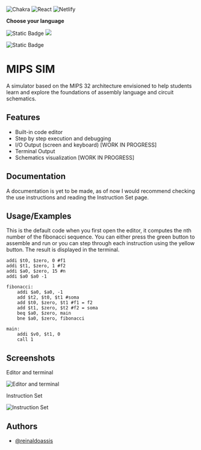 ![Chakra](https://img.shields.io/badge/chakra-%234ED1C5.svg?style=for-the-badge&logo=chakraui&logoColor=white)
![React](https://img.shields.io/badge/react-%2320232a.svg?style=for-the-badge&logo=react&logoColor=%2361DAFB)
![Netlify](https://img.shields.io/badge/netlify-%23000000.svg?style=for-the-badge&logo=netlify&logoColor=#00C7B7)

**Choose your language**

![Static Badge](https://img.shields.io/badge/English%20-%20%231E90FF?style=flat-square&link=https%3A%2F%2Fgithub.com%2FReinaldoAssis%2Fmips-sim%2Ftree%2Fmaster)
<a target="_blank" href="https%3A%2F%2Fgithub.com%2FReinaldoAssis%2Fmips-sim%2Fblob%2Fmaster%2FREADME-br.md">
<img src="https://img.shields.io/badge/Brazilian%20Portuguese%20-%20%23228B22?style=flat-square&link=https%3A%2F%2Fgithub.com%2FReinaldoAssis%2Fmips-sim%2Fblob%2Fmaster%2FREADME-br.md"/>
</a>

![Static Badge](https://img.shields.io/badge/French%20-%20%23DC143C?style=flat-square&link=https%3A%2F%2Fgithub.com%2FReinaldoAssis%2Fmips-sim%2Fblob%2Fmaster%2FREADME-fr.md)




# MIPS SIM

A simulator based on the MIPS 32 architecture envisioned to help students learn and explore the foundations of assembly language and circuit schematics.


## Features

- Built-in code editor
- Step by step execution and debugging
- I/O Output (screen and keyboard) [WORK IN PROGRESS]
- Terminal Output
- Schematics visualization [WORK IN PROGRESS]


## Documentation

A documentation is yet to be made, as of now I would recommend checking the use instructions and reading the Instruction Set page.




## Usage/Examples

This is the default code when you first open the editor, it computes the nth number of the fibonacci sequence. You can either press the green button to assemble and run or you can step through each instruction using the yellow button. The result is displayed in the terminal.

```assembly
addi $t0, $zero, 0 #f1
addi $t1, $zero, 1 #f2
addi $a0, $zero, 15 #n
addi $a0 $a0 -1

fibonacci:
	addi $a0, $a0, -1
	add $t2, $t0, $t1 #soma
	add $t0, $zero, $t1 #f1 = f2
	add $t1, $zero, $t2 #f2 = soma
	beq $a0, $zero, main
	bne $a0, $zero, fibonacci

main:
	addi $v0, $t1, 0
	call 1
```


## Screenshots

Editor and terminal

![Editor and terminal](https://i.ibb.co/3RHngxw/image.png)

Instruction Set

![Instruction Set](https://i.ibb.co/PYVB0np/image.png)

## Authors

- [@reinaldoassis](https://www.github.com/reinaldoassis)

